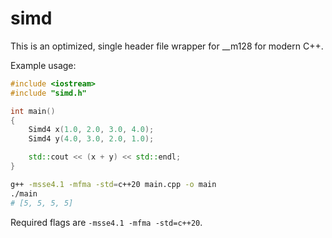 # simd

This is an optimized, single header file wrapper for __m128 for modern C++.

Example usage:

```cpp
#include <iostream>
#include "simd.h"

int main()
{
    Simd4 x(1.0, 2.0, 3.0, 4.0);
    Simd4 y(4.0, 3.0, 2.0, 1.0);

    std::cout << (x + y) << std::endl;
}
```
```bash
g++ -msse4.1 -mfma -std=c++20 main.cpp -o main
./main
# [5, 5, 5, 5]
```

Required flags are `-msse4.1 -mfma -std=c++20`.
